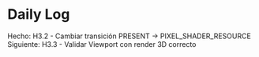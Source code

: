 ﻿# Daily Log

Hecho: H3.2 - Cambiar transición PRESENT → PIXEL_SHADER_RESOURCE
Siguiente: H3.3 - Validar Viewport con render 3D correcto


